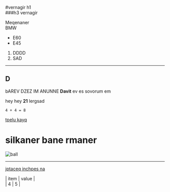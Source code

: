 #vernagir h1  
###h3 vernagir  


Meqenaner      
 BMW  
+ E60  
+ E45  

1. DDDD
2. SAD  

***

D
---

bAREV DZEZ IM ANUNNE **Davit** ev es sovorum em

hey hey __21__ lergsad


`4 + 4 = 8`


[tpelu kayq](https://monkeytype.com/)  

# silkaner bane rmaner

![ball](https://www.premierleague.com/resources/rebrand/v7.153.69/i/nike-ball-hub/index/18.png)

---  

   
[jptaceq inchpes na ](https://c1.thejournal.ie/media/2014/07/shutterstock_115992457-390x285.jpg)  

| item | value |  
| 4   | 5   |


